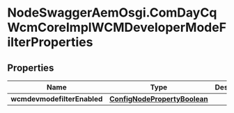 # NodeSwaggerAemOsgi.ComDayCqWcmCoreImplWCMDeveloperModeFilterProperties

## Properties
Name | Type | Description | Notes
------------ | ------------- | ------------- | -------------
**wcmdevmodefilterEnabled** | [**ConfigNodePropertyBoolean**](ConfigNodePropertyBoolean.md) |  | [optional] 


